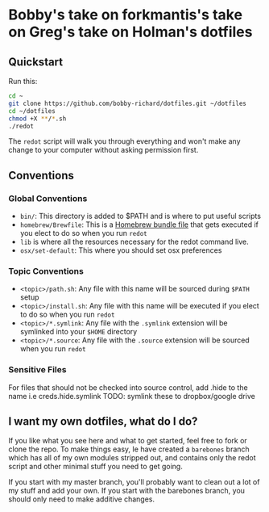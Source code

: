 # Bobby's take on forkmantis's take on Greg's take on Holman's dotfiles

## Quickstart

Run this:

```sh
cd ~
git clone https://github.com/bobby-richard/dotfiles.git ~/dotfiles
cd ~/dotfiles
chmod +X **/*.sh
./redot
```

The `redot` script will walk you through everything and won't make any change to your computer without asking permission first.

## Conventions

### Global Conventions

- `bin/`: This directory is added to $PATH and is where to put useful scripts
- `homebrew/Brewfile`: This is a [Homebrew bundle file]("https://coderwall.com/p/afmnbq/homebrew-s-new-feature-brewfiles") that gets executed if you elect to do so when you run `redot`
- `lib` is where all the resources necessary for the redot command live.
- `osx/set-default`: This where you should set osx preferences

### Topic Conventions
- `<topic>/path.sh`: Any file with this name will be sourced during `$PATH` setup
- `<topic>/install.sh`: Any file with this name will be executed if you elect to do so when you run `redot`
- `<topic>/*.symlink`: Any file with the `.symlink` extension will be symlinked into your `$HOME` directory
- `<topic>/*.source`: Any file with the `.source` extension will be sourced when you run `redot`

### Sensitive Files

For files that should not be checked into source control, add .hide to the name i.e creds.hide.symlink
TODO: symlink these to dropbox/google drive


## I want my own dotfiles, what do I do?

If you like what you see here and what to get started, feel free to fork or clone the repo.  To make things easy, Ie have created a `barebones` branch which has all of my own modules stripped out, and contains only the redot script and other minimal stuff you need to get going.  

If you start with my master branch, you'll probably want to clean out a lot of my stuff and add your own.  If you start with the barebones branch, you should only need to make additive changes.
